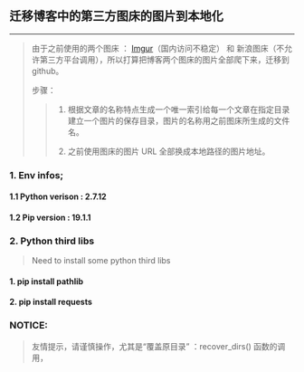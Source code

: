 ## 迁移博客中的第三方图床的图片到本地化

---

> 由于之前使用的两个图床 ： [Imgur](https://i.imgur.com)（国内访问不稳定） 和 新浪图床（不允许第三方平台调用），所以打算把博客两个图床的图片全部爬下来，迁移到 github。
>
> 步骤：
>
>> 1. 根据文章的名称特点生成一个唯一索引给每一个文章在指定目录建立一个图片的保存目录，图片的名称用之前图床所生成的文件名。
>>
>> 2. 之前使用图床的图片 URL 全部换成本地路径的图片地址。

### 1. Env infos;
#### 1.1 Python verison : 2.7.12
#### 1.2 Pip version : 19.1.1

### 2. Python third libs
> Need to install some python third libs
#### 1. pip install pathlib
#### 2. pip install requests

### NOTICE:
> 友情提示，请谨慎操作，尤其是“覆盖原目录” ：recover_dirs() 函数的调用，
